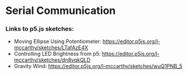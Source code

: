 # Serial Communication

### Links to p5.js sketches:

* Moving Ellipse Using Potentiometer: https://editor.p5js.org/l-mccarthy/sketches/LTafAzE4X
* Controlling LED Brightness from p5: https://editor.p5js.org/l-mccarthy/sketches/dn8vqkQLD
* Gravity Wind: https://editor.p5js.org/l-mccarthy/sketches/wuQ1PNB_5
